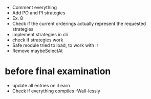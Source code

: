 
- Comment everything
- Add PO and PI strategies
- Ex. 8
- Check if the current orderings actually
  represent the requested strategies
- implement strategies in cli
- check if strategies work
- Safe module tried to load, to work with :r
- Remove maybeSelectAt

# before final examination
- update all entries on iLearn
- Check if everything compiles -Wall-lessly